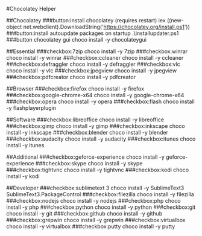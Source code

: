 
#Chocolatey Helper

##Chocolatey
###button:install chocolatey (requires restart)
iex ((new-object net.webclient).DownloadString('https://chocolatey.org/install.ps1'))
###button:install autoupdate packages on startup
.\\installupdater.ps1
###button chocolatey gui
choco install -y chocolateygui

##Essential
###checkbox:7zip
choco install -y 7zip
###checkbox:winrar
choco install -y winrar
###checkbox:ccleaner
choco install -y ccleaner
###checkbox:defraggler
choco install -y defraggler
###checkbox:vlc
choco install -y vlc
###checkbox:jpegview
choco install -y jpegview
###checkbox:pdfcreator
choco install -y pdfcreator

##Browser
###checkbox:firefox
choco install -y firefox
###checkbox:google-chrome-x64
choco install -y google-chrome-x64
###checkbox:opera
choco install -y opera
###checkbox:flash
choco install -y flashplayerplugin

##Software
###checkbox:libreoffice
choco install -y libreoffice
###checkbox:gimp
choco install -y gimp
###checkbox:inkscape
choco install -y inkscape
###checkbox:blender
choco install -y blender
###checkbox:audacity
choco install -y audacity
###checkbox:itunes
choco install -y itunes

##Additional
###checkbox:geforce-experience
choco install -y geforce-experience
###checkbox:skype
choco install -y skype
###checkbox:tightvnc
choco install -y tightvnc
###checkbox:kodi
choco install -y kodi

##Developer
###checkbox:sublimetext 3
choco install -y SublimeText3 SublimeText3.PackageControl
###checkbox:filezilla
choco install -y filezilla
###checkbox:nodejs
choco install -y nodejs
###checkbox:php
choco install -y php
###checkbox:python
choco install -y python
###checkbox:git
choco install -y git
###checkbox:github
choco install -y github
###checkbox:grepwin
choco install -y grepwin
###checkbox:virtualbox
choco install -y virtualbox
###checkbox:putty
choco install -y putty																